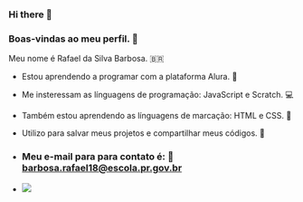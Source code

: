 ### Hi there 👋

### Boas-vindas ao meu perfil. 👋

Meu nome é Rafael da Silva Barbosa. 🇧🇷

- Estou aprendendo a programar com a plataforma Alura. 🤞

- Me insteressam as línguagens de programação:  JavaScript e Scratch. 💻

- Também estou aprendendo as línguagens de marcação: HTML e CSS. 🧴

- Utilizo para salvar meus projetos e compartilhar meus códigos. 🐊

- ### Meu e-mail para para contato é: 📧barbosa.rafael18@escola.pr.gov.br

- ![](https://media.tenor.com/GOj9ZF_-ZOcAAAAC/cat.gif)

<!--
**rafinhazl/rafinhazl** is a ✨ _special_ ✨ repository because its `README.md` (this file) appears on your GitHub profile.

Here are some ideas to get you started:

- 🔭 I’m currently working on ...
- 🌱 I’m currently learning ...
- 👯 I’m looking to collaborate on ...
- 🤔 I’m looking for help with ...
- 💬 Ask me about ...
- 📫 How to reach me: ...
- 😄 Pronouns: ...
- ⚡ Fun fact: ...
-->
